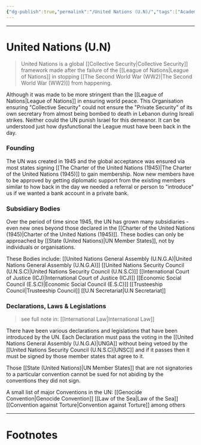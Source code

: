 ```yaml
---
{"dg-publish":true,"permalink":"/United Nations (U.N)/","tags":["Academics","politics","History"]}
---
```



---
# United Nations (U.N)
> United Nations is a global [[Collective Security\|Collective Security]] framework made after the failure of the [[League of Nations\|League of Nations]] in stopping [[The Second World War (WW2)\|The Second World War (WW2)]] from happening.

Although it was made to be more stringent than the [[League of Nations\|League of Nations]] in ensuring world peace. This Organisation ensuring "Collective Security" could not ensure the "Private Security" of its own secretary from almost being bombed to death in Lebanon during Isreali strikes. Neither could the UN punish Israel for this demeanor. It can be understood just how dysfunctional the League must have been back in the day.

### Founding
The UN was created in 1945 and the global acceptance was ensured via most states signing [[The Charter of the United Nations (1945)\|The Charter of the United Nations (1945)]] to gain membership. Now new members have to be approved by getting diplomatic support from the existing members similar to how back in the day we needed a referral or person to "introduce" us if we wanted a bank account in a private bank.

### Subsidiary Bodies
Over the period of time since 1945, the UN has grown many subsidiaries - even new ones beyond those declared in the [[Charter of the United Nations (1945)\|Charter of the United Nations (1945)]]. These bodies can only be approached by [[State (United Nations)\|UN Member States]], not by individuals or organisations.

These Bodies include:
[[United Nations General Assembly (U.N.G.A)\|United Nations General Assembly (U.N.G.A)]]
[[United Nations Security Council (U.N.S.C)\|United Nations Security Council (U.N.S.C)]]
[[International Court of Justice (ICJ)\|International Court of Justice (ICJ)]]
[[Economic Social Council (E.S.C)\|Economic Social Council (E.S.C)]]
[[Trusteeship Council\|Trusteeship Council]]
[[U.N Secretariat\|U.N Secretariat]]

### Declarations, Laws & Legislations
> see full note in: [[International Law\|International Law]]

There have been various declarations and legislations that have been introduced by the UN. Each Declaration must pass the voting in the [[United Nations General Assembly (U.N.G.A)\|UNGA]] without being vetoed by the [[United Nations Security Council (U.N.S.C)\|UNSC]] and if it passes then it must be signed by those member states that agree to it. 

Those [[State (United Nations)\|UN Member States]] that are not signatories to a particular convention cannot be sued for not abiding by the conventions they did not sign.

A small list of major Conventions in the UN:
[[Genocide Convention\|Genocide Convention]]
[[Law of the Sea\|Law of the Sea]]
[[Convention against Torture\|Convention against Torture]]
among others

---
# Footnotes